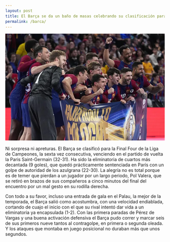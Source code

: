 ```yaml
---
layout: post
title: El Barça se da un baño de masas celebrando su clasificación para la Final Four
permalink: /barca/
---
```

![](https://github.com/tulipan11/tulipan11.github.io/blob/master/images/barca.jpg)

Ni sorpresa ni apreturas. El Barça se clasificó para la Final Four de la Liga de Campeones, la sexta vez consecutiva, venciendo en el partido de vuelta la Paris Saint-Germain (32-31). Ha sido la eliminatoria de cuartos más decantada (9 goles), que quedó prácticamente sentenciada en París con un golpe de autoridad de los azulgrana (22-30). La alegría no es total porque es de temer que pierdan a un jugador por un largo periodo, Pol Valera, que se retiró en brazos de sus compañeros a cinco minutos del final del encuentro por un mal gesto en su rodilla derecha.

Con todo a su favor, incluso una entrada de gala en el Palau, la mejor de la temporada, el Barça salió como acostumbra, con una velocidad endiablada, cortando de cuajo el inicio con el que su rival intentó dar vida a un eliminatoria ya encapsulada (1-2). Con las primera paradas de Pérez de Vargas y una buena activación defensiva el Barça pudo correr y marcar seis de sus primeros nueve tantos al contragolpe, en primera o segunda oleada. Y los ataques que montaba en juego posicional no duraban más que unos segundos.

